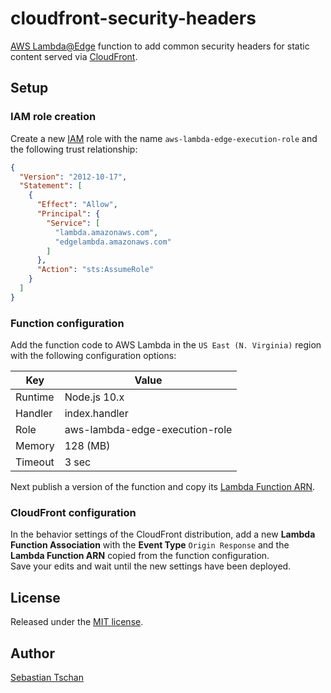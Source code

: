 # cloudfront-security-headers
[AWS Lambda@Edge](https://aws.amazon.com/lambda/edge/) function to add common
security headers for static content served via
[CloudFront](https://aws.amazon.com/cloudfront/).

## Setup

### IAM role creation
Create a new [IAM](https://aws.amazon.com/iam/) role with the name
`aws-lambda-edge-execution-role` and the following trust relationship:

```json
{
  "Version": "2012-10-17",
  "Statement": [
    {
      "Effect": "Allow",
      "Principal": {
        "Service": [
          "lambda.amazonaws.com",
          "edgelambda.amazonaws.com"
        ]
      },
      "Action": "sts:AssumeRole"
    }
  ]
}
```

### Function configuration
Add the function code to AWS Lambda in the `US East (N. Virginia)` region with
the following configuration options:  

Key     | Value
--------|--------------
Runtime | Node.js 10.x
Handler | index.handler
Role    | aws-lambda-edge-execution-role
Memory  | 128 (MB)
Timeout | 3 sec

Next publish a version of the function and copy its
[Lambda Function ARN](http://docs.aws.amazon.com/lambda/latest/dg/versioning-intro.html).

### CloudFront configuration
In the behavior settings of the CloudFront distribution, add a new
**Lambda Function Association** with the **Event Type** `Origin Response` and
the **Lambda Function ARN** copied from the function configuration.  
Save your edits and wait until the new settings have been deployed.

## License
Released under the [MIT license](https://opensource.org/licenses/MIT).

## Author
[Sebastian Tschan](https://blueimp.net/)
